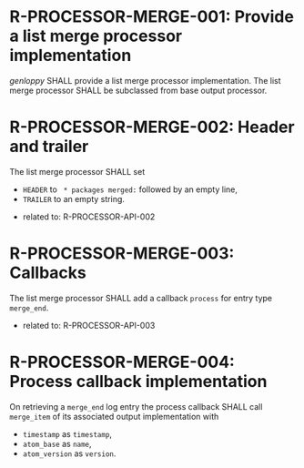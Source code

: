 # R-PROCESSOR-MERGE-001: Provide a list merge processor implementation #
*genloppy* SHALL provide a list merge processor implementation.
The list merge processor SHALL be subclassed from base output processor.

# R-PROCESSOR-MERGE-002: Header and trailer #
The list merge processor SHALL set
-   `HEADER` to ` * packages merged:` followed by an empty line,
-   `TRAILER` to an empty string.

*   related to: R-PROCESSOR-API-002

# R-PROCESSOR-MERGE-003: Callbacks #
The list merge processor SHALL add a callback `process` for entry type `merge_end`.

*   related to: R-PROCESSOR-API-003

# R-PROCESSOR-MERGE-004: Process callback implementation #
On retrieving a `merge_end` log entry the process callback SHALL call `merge_item` of its associated output implementation with
-   `timestamp` as `timestamp`,
-   `atom_base` as `name`,
-   `atom_version` as `version`.
